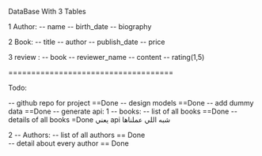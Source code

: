 DataBase With 3 Tables

1 Author:
-- name
-- birth_date 
-- biography

2 Book: 
-- title
-- author
-- publish_date
-- price

3 review : 
-- book 
-- reviewer_name
-- content
-- rating(1,5)

====================================

Todo:

-- github repo for project ==Done
-- design models ==Done
-- add dummy data ==Done
-- generate api:
  1 -- books:
     -- list of all books ==Done
     -- details of all books =Done
يعني api شبه اللي عملناها    

  2 -- Authors:
     -- list of all authors  == Done   
     -- detail about every author  == Done 